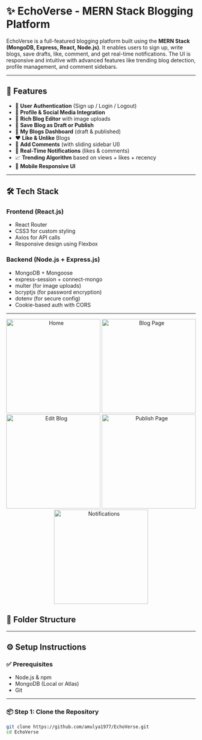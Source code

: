 # ✨ EchoVerse - MERN Stack Blogging Platform

EchoVerse is a full-featured blogging platform built using the **MERN Stack (MongoDB, Express, React, Node.js)**. It enables users to sign up, write blogs, save drafts, like, comment, and get real-time notifications. The UI is responsive and intuitive with advanced features like trending blog detection, profile management, and comment sidebars.

---

## 🚀 Features

- 🔐 **User Authentication** (Sign up / Login / Logout)
- 🧑 **Profile & Social Media Integration**
- 📝 **Rich Blog Editor** with image uploads
- 💾 **Save Blog as Draft or Publish**
- 📰 **My Blogs Dashboard** (draft & published)
- ❤️ **Like & Unlike** Blogs
- 💬 **Add Comments** (with sliding sidebar UI)
- 🔔 **Real-Time Notifications** (likes & comments)
- 📈 **Trending Algorithm** based on views + likes + recency
- 📱 **Mobile Responsive UI**

---

## 🛠️ Tech Stack

### Frontend (React.js)

- React Router
- CSS3 for custom styling
- Axios for API calls
- Responsive design using Flexbox

### Backend (Node.js + Express.js)

- MongoDB + Mongoose
- express-session + connect-mongo
- multer (for image uploads)
- bcryptjs (for password encryption)
- dotenv (for secure config)
- Cookie-based auth with CORS

---
<div align="center"> <!-- Row 1 --> <img src="https://github.com/user-attachments/assets/65ee53ff-7517-4e45-930e-8d2fdbbd8cde" width="250" alt="Home" /> <img src="https://github.com/user-attachments/assets/81d12453-93b8-40b3-916e-938222383566" width="250" alt="Blog Page" /> <img src="https://github.com/user-attachments/assets/b7e2e714-4cab-4a63-8b04-31fb37b8a99f" width="250" alt="Edit Blog" /> <!-- Row 2 --> <img src="https://github.com/user-attachments/assets/d511209f-7642-489d-be28-4787c643184f" width="250" alt="Publish Page" /> <img src="https://github.com/user-attachments/assets/a016e9d5-4f20-4923-9aab-0f7551b08cd0" width="250" alt="Notifications" /> </div>





## 📁 Folder Structure

---

## ⚙️ Setup Instructions

### ✅ Prerequisites

- Node.js & npm
- MongoDB (Local or Atlas)
- Git

---

### 📦 Step 1: Clone the Repository

```bash
git clone https://github.com/amulya1977/EchoVerse.git
cd EchoVerse



